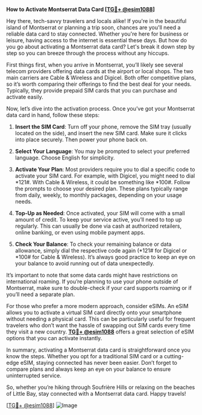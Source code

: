 **How to Activate Montserrat Data Card [[TG💪+ @esim1088](https://t.me/s/esim1088)]**

Hey there, tech-savvy travelers and locals alike! If you're in the beautiful island of Montserrat or planning a trip soon, chances are you'll need a reliable data card to stay connected. Whether you're here for business or leisure, having access to the internet is essential these days. But how do you go about activating a Montserrat data card? Let's break it down step by step so you can breeze through the process without any hiccups.

First things first, when you arrive in Montserrat, you’ll likely see several telecom providers offering data cards at the airport or local shops. The two main carriers are Cable & Wireless and Digicel. Both offer competitive plans, so it’s worth comparing their offerings to find the best deal for your needs. Typically, they provide prepaid SIM cards that you can purchase and activate easily. 

Now, let’s dive into the activation process. Once you’ve got your Montserrat data card in hand, follow these steps:

1. **Insert the SIM Card**: Turn off your phone, remove the SIM tray (usually located on the side), and insert the new SIM card. Make sure it clicks into place securely. Then power your phone back on.

2. **Select Your Language**: You may be prompted to select your preferred language. Choose English for simplicity.

3. **Activate Your Plan**: Most providers require you to dial a specific code to activate your SIM card. For example, with Digicel, you might need to dial *121#. With Cable & Wireless, it could be something like *100#. Follow the prompts to choose your desired plan. These plans typically range from daily, weekly, to monthly packages, depending on your usage needs.

4. **Top-Up as Needed**: Once activated, your SIM will come with a small amount of credit. To keep your service active, you’ll need to top up regularly. This can usually be done via cash at authorized retailers, online banking, or even using mobile payment apps.

5. **Check Your Balance**: To check your remaining balance or data allowance, simply dial the respective code again (*121# for Digicel or *100# for Cable & Wireless). It’s always good practice to keep an eye on your balance to avoid running out of data unexpectedly.

It’s important to note that some data cards might have restrictions on international roaming. If you’re planning to use your phone outside of Montserrat, make sure to double-check if your card supports roaming or if you’ll need a separate plan.

For those who prefer a more modern approach, consider eSIMs. An eSIM allows you to activate a virtual SIM card directly onto your smartphone without needing a physical card. This can be particularly useful for frequent travelers who don’t want the hassle of swapping out SIM cards every time they visit a new country. **[TG💪+ @esim1088](https://t.me/s/esim1088)** offers a great selection of eSIM options that you can activate instantly.

In summary, activating a Montserrat data card is straightforward once you know the steps. Whether you opt for a traditional SIM card or a cutting-edge eSIM, staying connected has never been easier. Don’t forget to compare plans and always keep an eye on your balance to ensure uninterrupted service.

So, whether you’re hiking through Soufrière Hills or relaxing on the beaches of Little Bay, stay connected with a Montserrat data card. Happy travels!

[[TG💪+ @esim1088](https://t.me/s/esim1088)] ![Image](https://i.postimg.cc/Y0z9fWf4/image.png)